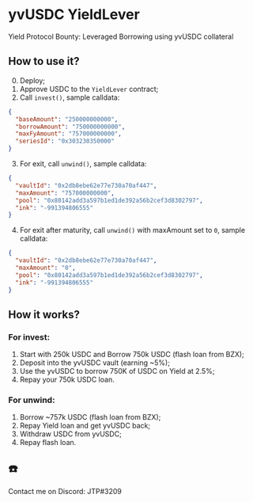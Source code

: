 # yvUSDC YieldLever

Yield Protocol Bounty: Leveraged Borrowing using yvUSDC collateral

## How to use it?

0. Deploy;
1. Approve USDC to the `YieldLever` contract;
2. Call `invest()`, sample calldata:
```json
{
  "baseAmount": "250000000000",
  "borrowAmount": "750000000000",
  "maxFyAmount": "757000000000",
  "seriesId": "0x303230350000"
}
```
3. For exit, call `unwind()`, sample calldata:
```json
{
  "vaultId": "0x2db8ebe62e77e730a70af447",
  "maxAmount": "757000000000",
  "pool": "0x80142add3a597b1ed1de392a56b2cef3d8302797",
  "ink": "-991394806555"
}
```
4. For exit after maturity, call `unwind()` with maxAmount set to `0`, sample calldata:
```json
{
  "vaultId": "0x2db8ebe62e77e730a70af447",
  "maxAmount": "0",
  "pool": "0x80142add3a597b1ed1de392a56b2cef3d8302797",
  "ink": "-991394806555"
}
```


## How it works?

### For invest:

1. Start with 250k USDC and Borrow 750k USDC (flash loan from BZX);
2. Deposit into the yvUSDC vault (earning ~5%);
3. Use the yvUSDC to borrow 750K of USDC on Yield at 2.5%;
4. Repay your 750k USDC loan.

### For unwind:

1. Borrow ~757k USDC (flash loan from BZX);
2. Repay Yield loan and get yvUSDC back;
3. Withdraw USDC from yvUSDC;
4. Repay flash loan.

## ☎️

Contact me on Discord: JTP#3209
